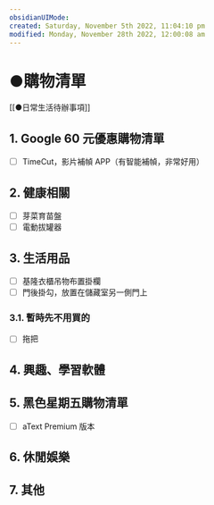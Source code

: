 ```yaml
---
obsidianUIMode: 
created: Saturday, November 5th 2022, 11:04:10 pm
modified: Monday, November 28th 2022, 12:00:08 am
---
```

# ●購物清單
[[●日常生活待辦事項]]
## 1. Google 60 元優惠購物清單
- [ ] TimeCut，影片補幀 APP（有智能補幀，非常好用）

## 2. 健康相關
- [ ] 芽菜育苗盤
- [ ] 電動拔罐器
## 3. 生活用品
- [ ] 基隆衣櫃吊物布置掛欄
- [ ] 門後掛勾，放置在儲藏室另一側門上
### 3.1. 暫時先不用買的
- [ ] 拖把

## 4. 興趣、學習軟體

## 5. 黑色星期五購物清單
- [ ] aText Premium 版本

## 6. 休閒娛樂


## 7. 其他